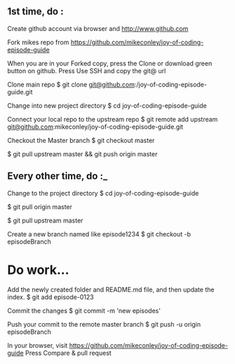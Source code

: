 ## 1st time, do : 
Create github account via browser and http://www.github.com

Fork mikes repo from https://github.com/mikeconley/joy-of-coding-episode-guide

When you are in your Forked copy, press the Clone or download green button on github.
Press Use SSH and copy the git@ url

Clone main repo 
$ git clone git@github.com:<user>/joy-of-coding-episode-guide.git

Change into new project directory
$ cd joy-of-coding-episode-guide

Connect your local repo to the upstream repo
$ git remote add upstream git@github.com:mikeconley/joy-of-coding-episode-guide.git

Checkout the Master branch
$ git checkout master

$ git pull upstream master && git push origin master

 
## Every other time, do :_

Change to the project directory
$ cd joy-of-coding-episode-guide

$ git pull origin master

$ git pull upstream master

Create a new branch named like episode1234
$ git checkout -b episodeBranch

# Do work...

Add the newly created folder and README.md file, and then update the index.
$ git add episode-0123

Commit the changes
$ git commit -m 'new episodes'

Push your commit to the remote master branch
$  git push -u origin episodeBranch

In your browser, visit https://github.com/mikeconley/joy-of-coding-episode-guide
Press Compare & pull request

